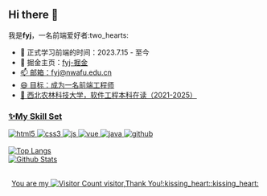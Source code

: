 <h2>Hi there 👋</h2>

<div>
  <p>我是<strong>fyj</strong>，一名前端爱好者:two_hearts:</p>
  <ul>
    <li>🔭 正式学习前端的时间：2023.7.15 - 至今</li>
    <li>💬 掘金主页：<a href="https://juejin.cn/user/3081285815244573">fyj-掘金</li>
    <li>📫 邮箱：<span>fyj@nwafu.edu.cn</span></li>
    <li>😄 目标：成为一名前端工程师</li>
    <li>🌱 西北农林科技大学，软件工程本科在读（2021-2025）</li>
  </ul>
</div>

<h3>✨My Skill Set</h3>
<div>
  <img src="https://img.shields.io/badge/HTML5-E34F26?style=for-the-badge&logo=html5&logoColor=white" alt="html5">
  <img src="https://img.shields.io/badge/CSS3-1572B6?style=for-the-badge&logo=css3&logoColor=white" alt="css3">
  <img src="https://img.shields.io/badge/JavaScript-F7DF1E?style=for-the-badge&logo=javascript&logoColor=black" alt="js">
  <img src="https://img.shields.io/badge/Vue.js-35495E?style=for-the-badge&logo=vue.js&logoColor=4FC08D" alt="vue">
  <img src="https://img.shields.io/badge/Java-ED8B00?style=for-the-badge&logo=openjdk&logoColor=white" alt="java">
  <img src="https://img.shields.io/badge/GitHub-100000?style=for-the-badge&logo=github&logoColor=white" alt="github">
</div>
<br>

<div>
  <img src="https://github-readme-stats.vercel.app/api/top-langs/?username=fangyjie&layout=compact&theme=tokyonight" alt="Top Langs">
</div>

<div>
  <img src="https://github-readme-stats.vercel.app/api?username=fangyjie&show_icons=true&theme=tokyonight" alt="Github Stats">
</div>

<br>

<p align="center">You are my <img src="https://profile-counter.glitch.me/fangyjie/count.svg" alt="Visitor Count"> visitor,Thank You!:kissing_heart::kissing_heart:</p>
